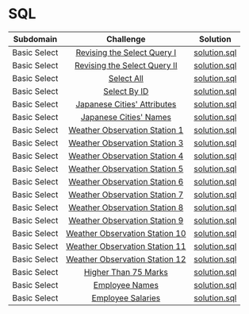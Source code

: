 # SQL

| Subdomain |  Challenge |   Solution  |
| :-----: | :-: | :-----: | 
| Basic Select | [Revising the Select Query I](https://www.hackerrank.com/challenges/revising-the-select-query/)|  [solution.sql](https://github.com/ns8468/HackerRank/blob/main/SQL/Basic%20Select/Revising%20the%20Select%20Query%20I/solution.sql)|
| Basic Select | [Revising the Select Query II](https://www.hackerrank.com/challenges/revising-the-select-query-2/)|  [solution.sql](https://github.com/ns8468/HackerRank/blob/main/SQL/Basic%20Select/Revising%20the%20Select%20Query%20II/solution.sql)|
| Basic Select | [Select All](https://www.hackerrank.com/challenges/select-all-sql/)|  [solution.sql](https://github.com/ns8468/HackerRank/blob/main/SQL/Basic%20Select/Select%20All/solution.sql)|
| Basic Select | [Select By ID](https://www.hackerrank.com/challenges/select-by-id/)|  [solution.sql](https://github.com/ns8468/HackerRank/blob/main/SQL/Basic%20Select/Select%20By%20ID/solution.sql)|
| Basic Select | [Japanese Cities' Attributes](https://www.hackerrank.com/challenges/japanese-cities-attributes/)|  [solution.sql](https://github.com/ns8468/HackerRank/blob/main/SQL/Basic%20Select/Japanese%20Cities'%20Attributes/solution.sql)|
| Basic Select | [Japanese Cities' Names](https://www.hackerrank.com/challenges/japanese-cities-name/)|  [solution.sql](https://github.com/ns8468/HackerRank/blob/main/SQL/Basic%20Select/Japanese%20Cities'%20Names/solution.sql)|
| Basic Select | [Weather Observation Station 1](https://www.hackerrank.com/challenges/weather-observation-station-1/)|  [solution.sql]()|
| Basic Select | [Weather Observation Station 3](https://www.hackerrank.com/challenges/weather-observation-station-3/)|  [solution.sql]()|
| Basic Select | [Weather Observation Station 4](https://www.hackerrank.com/challenges/weather-observation-station-4/)|  [solution.sql]()|
| Basic Select | [Weather Observation Station 5](https://www.hackerrank.com/challenges/weather-observation-station-5/)|  [solution.sql]()|
| Basic Select | [Weather Observation Station 6](https://www.hackerrank.com/challenges/weather-observation-station-6/)|  [solution.sql]()|
| Basic Select | [Weather Observation Station 7](https://www.hackerrank.com/challenges/weather-observation-station-7/)|  [solution.sql]()|
| Basic Select | [Weather Observation Station 8](https://www.hackerrank.com/challenges/weather-observation-station-8/)|  [solution.sql]()|
| Basic Select | [Weather Observation Station 9](https://www.hackerrank.com/challenges/weather-observation-station-9/)|  [solution.sql]()|
| Basic Select | [Weather Observation Station 10](https://www.hackerrank.com/challenges/weather-observation-station-10/)|  [solution.sql]()|
| Basic Select | [Weather Observation Station 11](https://www.hackerrank.com/challenges/weather-observation-station-11/)|  [solution.sql]()|
| Basic Select | [Weather Observation Station 12](https://www.hackerrank.com/challenges/weather-observation-station-12/)|  [solution.sql]()|
| Basic Select | [Higher Than 75 Marks](https://www.hackerrank.com/challenges/more-than-75-marks/)|  [solution.sql](https://github.com/ns8468/HackerRank/blob/main/SQL/Basic%20Select/Higher%20Than%2075%20Marks/solution.sql)|
| Basic Select | [Employee Names](https://www.hackerrank.com/challenges/name-of-employees/)|  [solution.sql](https://github.com/ns8468/HackerRank/blob/main/SQL/Basic%20Select/Employee%20Names/solution.sql)|
| Basic Select | [Employee Salaries](https://www.hackerrank.com/challenges/salary-of-employees/)|  [solution.sql](https://github.com/ns8468/HackerRank/blob/main/SQL/Basic%20Select/Employee%20Salaries/solution.sql)|



